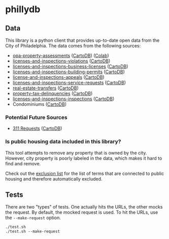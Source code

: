 # phillydb

## Data

<p>This library is a python client that provides up-to-date open data from the City of Philadelphia. The data comes from the following sources:</p>
<ul>
<li><a target='_blank' href='https://www.opendataphilly.org/dataset/opa-property-assessments'>opa-property-assessments</a> (<a target='_blank' href='https://cityofphiladelphia.github.io/carto-api-explorer/#opa_properties_public'>CartoDB</a>) (<a target='_blank' href='https://colab.research.google.com/github/ssuffian/phillydb/blob/main/notebooks/opa_properties_public.ipynb'>Colab</a>)</li>
<li><a target='_blank' href='https://www.opendataphilly.org/dataset/licenses-and-inspections-violations'>licenses-and-inspections-violations</a> (<a target='_blank' href='https://cityofphiladelphia.github.io/carto-api-explorer/#violations'>CartoDB</a>)</li>
<li><a target='_blank' href='https://www.opendataphilly.org/dataset/licenses-and-inspections-business-licenses'>licenses-and-inspections-business-licenses</a> (<a target='_blank' href='https://cityofphiladelphia.github.io/carto-api-explorer/#business_licenses'>CartoDB</a>)</li>
<li><a target='_blank' href='https://www.opendataphilly.org/dataset/licenses-and-inspections-building-permits'>licenses-and-inspections-building-permits</a> (<a target='_blank' href='https://cityofphiladelphia.github.io/carto-api-explorer/#permits'>CartoDB</a>)</li>
<li><a target='_blank' href='https://www.opendataphilly.org/dataset/license-and-inspections-appeals'>license-and-inspections-appeals</a> (<a target='_blank' href='https://cityofphiladelphia.github.io/carto-api-explorer/#appeals'>CartoDB</a>)</li>
<li><a target='_blank' href='https://www.opendataphilly.org/dataset/licenses-and-inspections-service-requests'>licenses-and-inspections-service-requests</a> (<a target='_blank' href='https://cityofphiladelphia.github.io/carto-api-explorer/#complaints'>CartoDB</a>)</li>
<li><a target='_blank' href='https://www.opendataphilly.org/dataset/real-estate-transfers'>real-estate-transfers</a> (<a target='_blank' href='https://cityofphiladelphia.github.io/carto-api-explorer/#RTT_SUMMARY'>CartoDB</a>)</li>
<li><a target='_blank' href='https://www.opendataphilly.org/dataset/property-tax-delinquencies'>property-tax-delinquencies</a> (<a target='_blank' href='https://cityofphiladelphia.github.io/carto-api-explorer/#real_estate_tax_delinquencies'>CartoDB</a>)</li>
<li><a target='_blank' href='https://www.opendataphilly.org/dataset/licenses-and-inspections-inspections'>licenses-and-inspections-inspections</a> (<a target='_blank' href='https://cityofphiladelphia.github.io/carto-api-explorer/#case_investigations'>CartoDB</a>)</li>
<li>Condominiums (<a target='_blank' href='https://cityofphiladelphia.github.io/carto-api-explorer/#condominium'>CartoDB</a>)</li>
</ul>

### Potential Future Sources
<ul>
<li><a target='_blank' href='https://www.opendataphilly.org/dataset/311-service-and-information-requests'>311 Requests</a> (<a target='_blank' href='https://cityofphiladelphia.github.io/carto-api-explorer/#public_cases_fc'>CartoDB</a>)</li>
</ul>

### Is public housing data included in this library?

This tool attempts to remove any property that is owned by the city.
However, city property is poorly labeled in the data, which makes it hard to find and remove.

Check out the [exclusion list](https://github.com/ssuffian/phillydb/blob/main/phillydb/exclusion_filters.py) for the list of terms that are connected to public housing and therefore automatically excluded.

## Tests
There are two "types" of tests. One actually hits the URLs, the other mocks the request. By default, the mocked request is used. To hit the URLs, use the `--make-request` option.
```
./test.sh
./test.sh --make-request
```
